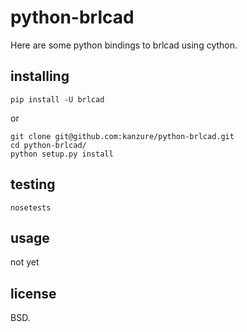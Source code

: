 # python-brlcad

Here are some python bindings to brlcad using cython.

## installing

```
pip install -U brlcad
```

or

```
git clone git@github.com:kanzure/python-brlcad.git
cd python-brlcad/
python setup.py install
```

## testing

```
nosetests
```

## usage

not yet

## license

BSD.

